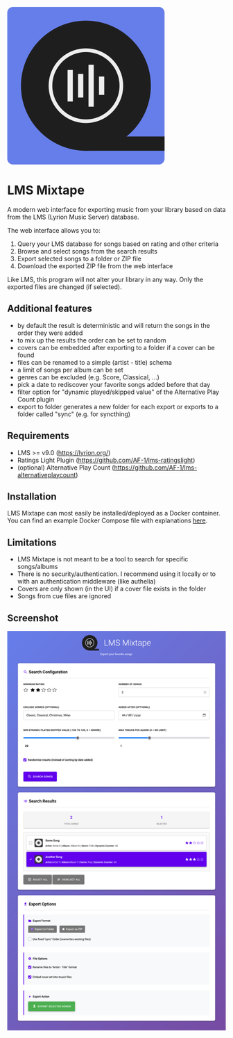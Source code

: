
![LMS Mixtape Logo](static/favicon.svg)

# LMS Mixtape

A modern web interface for exporting music from your library based on data from the LMS (Lyrion Music Server) database. 

The web interface allows you to:

1. Query your LMS database for songs based on rating and other criteria
2. Browse and select songs from the search results
3. Export selected songs to a folder or ZIP file
4. Download the exported ZIP file from the web interface

Like LMS, this program will not alter your library in any way. Only the exported files are changed (if selected).


## Additional features

- by default the result is deterministic and will return the songs in the order they were added
- to mix up the results the order can be set to random
- covers can be embedded after exporting to a folder if a cover can be found
- files can be renamed to a simple (artist - title) schema
- a limit of songs per album can be set
- genres can be excluded (e.g. Score, Classical, ...)
- pick a date to rediscover your favorite songs added before that day
- filter option for "dynamic played/skipped value" of the Alternative Play Count plugin
- export to folder generates a new folder for each export or exports to a folder called "sync" (e.g. for syncthing)


## Requirements

- LMS >= v9.0 (https://lyrion.org/)
- Ratings Light Plugin (https://github.com/AF-1/lms-ratingslight)
- (optional) Alternative Play Count (https://github.com/AF-1/lms-alternativeplaycount)


## Installation

LMS Mixtape can most easily be installed/deployed as a Docker container. You can find an example Docker Compose file with explanations [here](docs/docker-compose.example).


## Limitations
- LMS Mixtape is not meant to be a tool to search for specific songs/albums
- There is no security/authentication. I recommend using it locally or to with an authentication middleware (like authelia)
- Covers are only shown (in the UI) if a cover file exists in the folder
- Songs from cue files are ignored


## Screenshot
![LMS Mixtape Screenshot](docs/screenshot.png)
